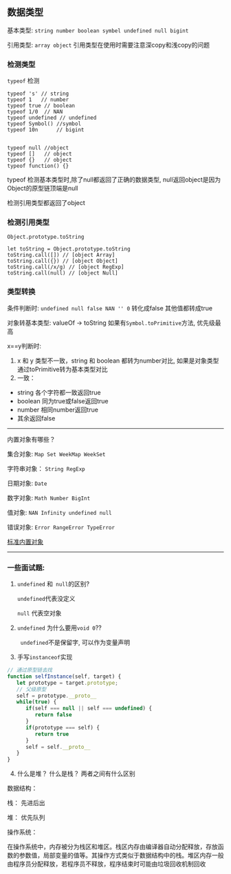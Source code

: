## 数据类型

基本类型: `string number boolean symbel undefined null bigint`

引用类型: `array object` 引用类型在使用时需要注意深copy和浅copy的问题

### 检测类型

`typeof` 检测

```
typeof 's' // string
typeof 1   // number
typeof true // boolean
typeof 1/0  // NAN
typeof undefined // undefined
typeof Symbol() //symbol
typeof 10n      // bigint


typeof null //object
typeof []   // object
typeof {}   // object
typeof function() {}
```

typeof 检测基本类型时,除了null都返回了正确的数据类型, null返回object是因为Object的原型链顶端是null

检测引用类型都返回了object

### 检测引用类型

`Object.prototype.toString`

```
let toString = Object.prototype.toString
toString.call([]) // [object Array]
toString.call({}) // [object Object]
toString.call(/x/g) // [object RegExp]
toString.call(null) // [object Null]
```

### 类型转换

条件判断时: `undefined null false NAN '' 0` 转化成false 其他值都转成true

对象转基本类型: valueOf -> toString 如果有`Symbol.toPrimitive`方法, 优先级最高

x==y判断时:

1. x 和 y 类型不一致，string 和 boolean 都转为number对比, 如果是对象类型 通过toPrimitive转为基本类型对比
2. 一致： 
  + string 各个字符都一致返回true
  + boolean 同为true或false返回true 
  + number 相同number返回true
  + 其余返回false



---

内置对象有哪些？

集合对象: `Map Set WeekMap WeekSet`

字符串对象： `String RegExp`

日期对象: `Date`

数字对象: `Math Number BigInt`

值对象: `NAN Infinity undefined null`

错误对象: `Error RangeError TypeError`

[标准内置对象](https://developer.mozilla.org/zh-CN/docs/Web/JavaScript/Reference/Global_Objects)

---

### 一些面试题:

1. `undefined` 和` null`的区别?

   `undefined`代表没定义

   `null` 代表空对象

2. `undefined` 为什么要用`void 0`??

   ` undefined`不是保留字, 可以作为变量声明

3. 手写`instanceof`实现

``` javascript
// 通过原型链去找
function selfInstance(self, target) {
   let prototype = target.prototype;
   // 父级原型
   self = prototype.__proto__
   while(true) {
      if(self === null || self === undefined) {
         return false
      }
      if(prototype === self) {
         return true
      }
      self = self.__proto__
   }
}
```

4. 什么是堆？ 什么是栈？ 两者之间有什么区别

数据结构：

栈： 先进后出

堆： 优先队列

操作系统：

在操作系统中，内存被分为栈区和堆区。栈区内存由编译器自动分配释放，存放函数的参数值，局部变量的值等。其操作方式类似于数据结构中的栈。堆区内存一般由程序员分配释放，若程序员不释放，程序结束时可能由垃圾回收机制回收